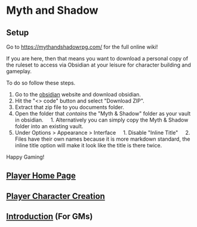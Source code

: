 # Myth and Shadow

## Setup

Go to <https://mythandshadowrpg.com/> for the full online wiki!

If you are here, then that means you want to download a personal copy of the ruleset to access via Obsidian at your leisure for character building and gameplay.

To do so follow these steps.

1. Go to the [obsidian](https://obsidian.md/download) website and download obsidian.
2. Hit the "<> code" button and select "Download ZIP".
3. Extract that zip file to you documents folder.
4. Open the folder that *contains* the "Myth & Shadow" folder as your vault in obsidian.
    1. Alternatively you can simply copy the Myth & Shadow folder into an existing vault.
5. Under Options > Appearance > Interface
    1. Disable "Inline Title"
    2. Files have their own names because it is more markdown standard, the inline title option will make it look like the title is there twice.

Happy Gaming!

## [Player Home Page](Myth%20&%20Shadow/Player%20Home%20Page.md)

## [Player Character Creation](Myth%20&%20Shadow/Character%20Creation/Player%20Character%20Creation.md)

## [Introduction](Myth%20&%20Shadow/Resources%20for%20GMs/Foreword/Introduction.md) (For GMs)
